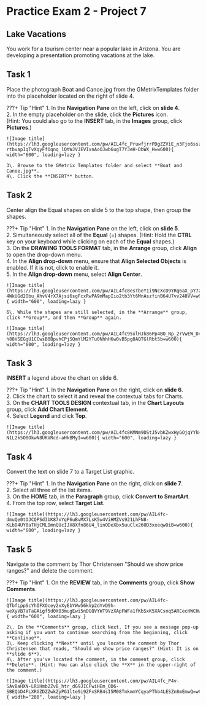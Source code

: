 # Practice Exam 2 - Project 7

## Lake Vacations
You work for a tourism center near a popular lake in Arizona. You are developing a presentation promoting vacations at the lake.  

## Task  1
 
Place the photograph Boat and Canoe.jpg from the GMetrixTemplates folder into the placeholder located on the right of slide 4.  

???+ Tip "Hint"
    1\. In the **Navigation Pane** on the left, click on **slide 4**.  
    2\. In the empty placeholder on the slide, click the **Pictures** icon.  
    (Hint: You could also go to the **INSERT** tab, in the **Images** group, click **Pictures**.)

    ![Image title](https://lh3.googleusercontent.com/pw/AIL4fc_PruwfjrrPDgZZViE_n3Fjo6sszaFdzMf5O7ZrkYhQXphFdvUkBnv1NiNsc-rtbvapIqTvXqyFfOqnq_lQtWJVJEVIxnAoOJwb6ugT7Y3eH-DbWX_H=w600){ width="600", loading=lazy }

    3\. Browse to the GMetrix Templates folder and select **Boat and Canoe.jpg**.  
    4\. Click the **INSERT** button.     

## Task  2

Center align the Equal shapes on slide 5 to the top shape, then group the shapes.  

???+ Tip "Hint"
    1\. In the **Navigation Pane** on the left, click on **slide 5**.  
    2\. Simultaneously select all of the **Equal** (=) shapes. (Hint: Hold the **CTRL** key on your keyboard while clicking on each of the **Equal** shapes.)  
    3\. On the **DRAWING TOOLS FORMAT** tab, in the **Arrange** group, click **Align** to open the drop-down menu.  
    4\. In the **Align drop-down** menu, ensure that **Align Selected Objects** is enabled. If it is not, click to enable it.  
    5\. In the **Align drop-down** menu, select **Align Center**.  
    
    ![Image title](https://lh3.googleusercontent.com/pw/AIL4fc8esTbeY1i9NcXcD9YRq6aX_pY7zplgJrkBH9eBiys4jgk-4WkUGd2Obu_AhvV4rX7Ajsi6sgFcxRwPA9mMapIio2tb3Yt6MnAszfinB64U7vv248VV=w600){ width="600", loading=lazy }    

    6\. While the shapes are still selected, in the **Arrange** group, click **Group**, and then **Group** again.  

    ![Image title](https://lh3.googleusercontent.com/pw/AIL4fc95xlHJk86Pp4BO_Np_2rVwEW_D4PkyKO_OdjOHGx1VIskkEMxEXAuAvt-h88VSEGgU1CCwsB0BpvhCPjSQmYlM2YTu0NhhH6w0vB5pg8AQTGlRbt5b=w600){ width="600", loading=lazy }

## Task  3

**INSERT** a legend above the chart on slide 6\.  

???+ Tip "Hint"
    1\. In the **Navigation Pane** on the right, click on **slide 6**.  
    2\. Click the chart to select it and reveal the contextual tabs for Charts.  
    3\. On the **CHART TOOLS DESIGN** contextual tab, in the **Chart Layouts** group, click **Add Chart Element**.  
    4\. Select **Legend** and click **Top**.  

    ![Image title](https://lh3.googleusercontent.com/pw/AIL4fc8KMNm9DStJ5vbKZwxHyGOjqYYkHdzNKU4stY96MeSfgTDtxwccQJYdyEltNARiSgjCwQ77cSiIsT5TdDxPuzNG-N1L2k5O8OkwN8UKVRcd-aHkBMyI=w600){ width="600", loading=lazy }

## Task  4

Convert the text on slide 7 to a Target List graphic.  

???+ Tip "Hint"
    1\. In the **Navigation Pane** on the right, click on **slide 7**.  
    2\. Select all three of the list items.  
    3\. On the **HOME** tab, in the **Paragraph** group, click **Convert to SmartArt**.  
    4\. From the top row, select **Target List**.  

    ![Image title](https://lh3.googleusercontent.com/pw/AIL4fc-dmuQe0tOJCQPSd3bK87xYgP6uBvMX7LsK5w4ViHMZVs921LhFN8-KLbD4UY0aTHjCMLDmnQUcIJX8Xfn86U4_linODeXbx5uuClx26OD3xxeqwOiB=w600){ width="600", loading=lazy }

## Task  5

Navigate to the comment by Thor Christensen "Should we show price ranges?" and delete the comment.  

???+ Tip "Hint"
    1\. On the **REVIEW** tab, in the **Comments** group, click **Show Comments**.  

    ![Image title](https://lh3.googleusercontent.com/pw/AIL4fc-QTbfLppScYhIFXOcey2xXyEbYWw56kVp2dYvD9h-weXyVB7aTaGAigf5d0XO3mugEwi5nDGQVYWT9VzXApFWFa1fKbSxK5XACsnq5ARCecHWCHwfz=w600){ width="600", loading=lazy }

    2\. In the **Comments** group, click Next. If you see a message pop-up asking if you want to continue searching from the beginning, click **Continue**.  
    3\. Keep clicking **Next** until you locate the comment by Thor Christensen that reads, "Should we show price ranges?" (Hint: It is on **slide 6**).  
    4\. After you've located the comment, in the comment group, click **Delete**. (Hint: You can also click the **X** in the upper-right of the comment.)  

    ![Image title](https://lh3.googleusercontent.com/pw/AIL4fc_P4v-SAvBaHXN-LRUHmb2ZvB_htr_dG9JICFwiHEm_OD6-SBEQbD4FLXRGZDZZwkZyPG1lte9i9ZFxSRB4sI5M08TmkmmYCqyaPThb4LESZn8mEmwQ=w600){ width="280", loading=lazy }